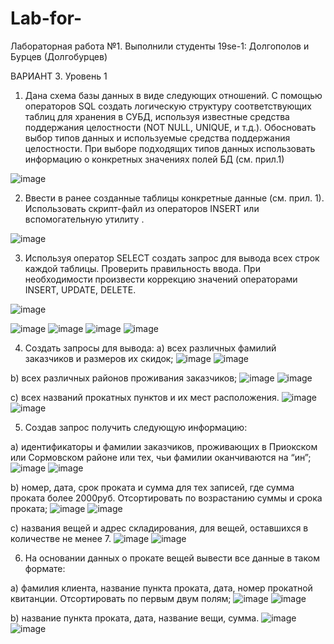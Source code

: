 # Lab-for-
Лабораторная работа №1.
Выполнили студенты 19se-1: Долгополов и Бурцев (Долгобурцев)

ВАРИАНТ 3.
Уровень 1
1. Дана схема базы данных в виде следующих отношений. С помощью операторов SQL создать логическую структуру соответствующих таблиц для хранения в СУБД, используя известные средства поддержания целостности (NOT NULL, UNIQUE, и т.д.). Обосновать выбор типов данных и используемые средства поддержания целостности. При выборе подходящих типов данных использовать информацию о конкретных значениях полей БД (см. прил.1)

![image](https://user-images.githubusercontent.com/62442582/114885624-80f26780-9e0f-11eb-8189-3c8bedd96d8b.png)

2. Ввести в ранее созданные таблицы конкретные данные (см. прил. 1). Использовать скрипт-файл из операторов INSERT или вспомогательную утилиту .

![image](https://user-images.githubusercontent.com/62442582/114889477-d3815300-9e12-11eb-8f11-8f03920036af.png)

3. Используя оператор SELECT создать запрос для вывода всех строк каждой таблицы. Проверить правильность ввода. При необходимости произвести коррекцию значений операторами INSERT, UPDATE, DELETE.

![image](https://user-images.githubusercontent.com/62442582/114909242-996d7c80-9e25-11eb-8eb1-f9cd1efd68d4.png)

![image](https://user-images.githubusercontent.com/62442582/114909730-e3eef900-9e25-11eb-9cc7-b0fb027b3aa4.png)
![image](https://user-images.githubusercontent.com/62442582/114909963-fe28d700-9e25-11eb-8c58-dc632000ed0e.png)
![image](https://user-images.githubusercontent.com/62442582/114910038-14cf2e00-9e26-11eb-9cd5-dfd93ac04a9d.png)
![image](https://user-images.githubusercontent.com/62442582/114910124-30d2cf80-9e26-11eb-88b4-58cbe0d1505c.png)

4. Создать запросы для вывода:
a) всех различных фамилий заказчиков и размеров их скидок;
![image](https://user-images.githubusercontent.com/62442582/114910441-97f08400-9e26-11eb-8d52-5421607fd146.png)
![image](https://user-images.githubusercontent.com/62442582/114910501-a50d7300-9e26-11eb-8e08-a10fe3d8ef2e.png)

b) всех различных районов проживания заказчиков;
![image](https://user-images.githubusercontent.com/62442582/114910631-ccfcd680-9e26-11eb-9f69-8c9ff1e20c8e.png)
![image](https://user-images.githubusercontent.com/62442582/114910671-d7b76b80-9e26-11eb-8d06-376752bae517.png)

c) всех названий прокатных пунктов и их мест расположения.
![image](https://user-images.githubusercontent.com/62442582/114910891-15b48f80-9e27-11eb-9087-c5ee82bd6473.png)
![image](https://user-images.githubusercontent.com/62442582/114910917-1fd68e00-9e27-11eb-95e3-f58c7be24dea.png)


5. Создав запрос получить следующую информацию:

a) идентификаторы и фамилии заказчиков, проживающих в Приокском или Сормовском районе или тех, чьи фамилии оканчиваются на “ин”;
![image](https://user-images.githubusercontent.com/62442582/114911979-274a6700-9e28-11eb-80e7-30a98ebb3994.png)
![image](https://user-images.githubusercontent.com/62442582/114912042-36311980-9e28-11eb-9471-c713ca1df073.png)

b) номер, дата, срок проката и сумма для тех записей, где сумма проката более 2000руб. Отсортировать по возрастанию суммы и срока проката;
![image](https://user-images.githubusercontent.com/62442582/114913099-780e8f80-9e29-11eb-80df-1ad456997433.png)
![image](https://user-images.githubusercontent.com/62442582/114913132-8361bb00-9e29-11eb-9b7b-89490dd93be8.png)

c) названия вещей и адрес складирования, для вещей, оставшихся в количестве не менее 7.
![image](https://user-images.githubusercontent.com/62442582/114913680-26b2d000-9e2a-11eb-9779-648b9c3382d7.png)
![image](https://user-images.githubusercontent.com/62442582/114913710-2fa3a180-9e2a-11eb-943e-3482a753d972.png)

6. На основании данных о прокате вещей вывести все данные в таком формате:

a) фамилия клиента, название пункта проката, дата, номер прокатной квитанции. Отсортировать по первым двум полям;
![image](https://user-images.githubusercontent.com/62442582/114917720-eefa5700-9e2e-11eb-91b1-19242c47267f.png)
![image](https://user-images.githubusercontent.com/62442582/114917770-fd487300-9e2e-11eb-8edb-9e56c33a878c.png)

b) название пункта проката, дата, название вещи, сумма.
![image](https://user-images.githubusercontent.com/62442582/114918414-b9a23900-9e2f-11eb-9674-6f28ec15fb86.png)
![image](https://user-images.githubusercontent.com/62442582/114918466-c6bf2800-9e2f-11eb-80f3-2c70a7a5522e.png)
